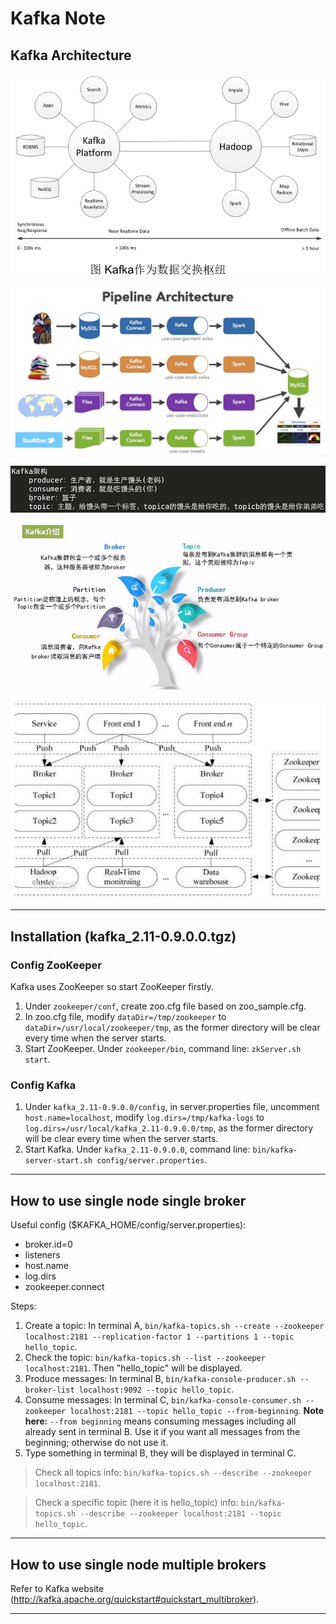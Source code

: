 # Kafka Note

## Kafka Architecture 

![kafka-as-data-exchange-hub.png](img/kafka-as-data-exchange-hub.png)

![pipeline-architecture-example.png](img/pipeline-architecture-example.png)

![kafka-architecture.png](img/kafka-architecture.png)

![kafka-architecture-2.png](img/kafka-architecture-2.png)

![kafka-architecture-3.png](img/kafka-architecture-3.png)

---

## Installation (kafka_2.11-0.9.0.0.tgz)

### Config ZooKeeper

Kafka uses ZooKeeper so start ZooKeeper firstly. 

1. Under `zookeeper/conf`, create zoo.cfg file based on zoo_sample.cfg. 
2. In zoo.cfg file, modify `dataDir=/tmp/zookeeper` to `dataDir=/usr/local/zookeeper/tmp`, as the former directory will be clear every time when the server starts. 
3. Start ZooKeeper. Under `zookeeper/bin`, command line: `zkServer.sh start`.

### Config Kafka

1. Under `kafka_2.11-0.9.0.0/config`, in server.properties file, uncomment `host.name=localhost`, modify `log.dirs=/tmp/kafka-logs` to `log.dirs=/usr/local/kafka_2.11-0.9.0.0/tmp`, as the former directory will be clear every time when the server starts.
2. Start Kafka. Under `kafka_2.11-0.9.0.0`, command line: `bin/kafka-server-start.sh config/server.properties`.

---

## How to use single node single broker

Useful config ($KAFKA_HOME/config/server.properties):

- broker.id=0
- listeners
- host.name
- log.dirs
- zookeeper.connect 

Steps: 

1. Create a topic: In terminal A, `bin/kafka-topics.sh --create --zookeeper localhost:2181 --replication-factor 1 --partitions 1 --topic hello_topic`. 
2. Check the topic: `bin/kafka-topics.sh --list --zookeeper localhost:2181`. Then "hello_topic" will be displayed. 
3. Produce messages: In terminal B, `bin/kafka-console-producer.sh --broker-list localhost:9092 --topic hello_topic`. 
4. Consume messages: In terminal C, `bin/kafka-console-consumer.sh --zookeeper localhost:2181 --topic hello_topic --from-beginning`. **Note here:** `--from beginning` means consuming messages including all already sent in terminal B. Use it if you want all messages from the beginning; otherwise do not use it. 
5. Type something in terminal B, they will be displayed in terminal C. 

> Check all topics info: `bin/kafka-topics.sh --describe --zookeeper localhost:2181`.

> Check a specific topic (here it is hello_topic) info: `bin/kafka-topics.sh --describe --zookeeper localhost:2181 --topic hello_topic`.

---

## How to use single node multiple brokers

Refer to Kafka website (http://kafka.apache.org/quickstart#quickstart_multibroker). 

---
